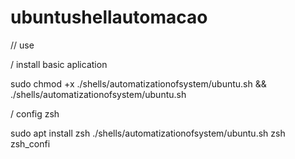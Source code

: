 # ubuntushellautomacao

// use

/ install basic aplication

sudo chmod +x ./shells/automatizationofsystem/ubuntu.sh && ./shells/automatizationofsystem/ubuntu.sh

/ config zsh

sudo apt install zsh
./shells/automatizationofsystem/ubuntu.sh zsh zsh_confi
